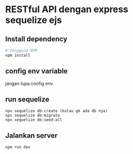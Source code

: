 # RESTful API dengan express sequelize ejs

## Install dependency

```bash
# Pengguna NPM
npm install
```

## config env variable
jangan lupa config env

## run sequelize

```
npx sequelize db:create (kalau gk ada db nya)
npx sequelize db:migrate
npx sequelize db:seed:all
```

## Jalankan server

```
npm run dev
```

